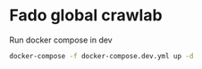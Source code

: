 # Fado global crawlab

Run docker compose in dev

```sh
docker-compose -f docker-compose.dev.yml up -d
```

